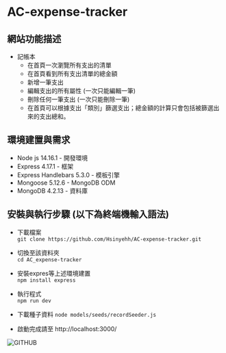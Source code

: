 # AC-expense-tracker


## 網站功能描述
* 記帳本 
	* 在首頁一次瀏覽所有支出的清單
  * 在首頁看到所有支出清單的總金額
  * 新增一筆支出
  * 編輯支出的所有屬性 (一次只能編輯一筆)
  * 刪除任何一筆支出 (一次只能刪除一筆)
  * 在首頁可以根據支出「類別」篩選支出；總金額的計算只會包括被篩選出來的支出總和。

## 環境建置與需求 
* Node js 14.16.1 - 開發環境 
* Express 4.17.1 - 框架
* Express Handlebars 5.3.0 - 模板引擎 
* Mongoose 5.12.6 -  MongoDB ODM
* MongoDB 4.2.13 - 資料庫

## 安裝與執行步驟 (以下為終端機輸入語法)
* 下載檔案  
  `git clone https://github.com/Hsinyehh/AC-expense-tracker.git`
 
* 切換至該資料夾  
 `cd AC_expense-tracker`

* 安裝expres等上述環境建置  
 `npm install express`

* 執行程式  
 `npm run dev`

* 下載種子資料
 `node models/seeds/recordSeeder.js`

* 啟動完成請至 http://localhost:3000/ 

![GITHUB](https://img.onl/6nXcDF)
